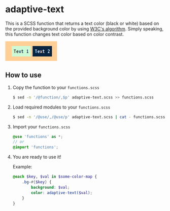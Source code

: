 # adaptive-text
This is a SCSS function that returns a text color (black or white) based on the provided background color by using [W3C's algorithm](https://www.w3.org/TR/AERT/#color-contrast). Simply speaking, this function changes text color based on color contrast.

![Screenshot](screenshot.png?raw=true)

## How to use
1. Copy the function to your `functions.scss` 

	```bash
	$ sed -n '/@function/,$p' adaptive-text.scss >> functions.scss
	```
2. Load required modules to your `functions.scss`

	```bash
	$ sed -n '/@use/,/@use/p' adaptive-text.scss | cat - functions.scss > /tmp/out && mv /tmp/out functions.scss
	```
3. Import your `functions.scss` 

	```scss
	@use 'functions' as *;
	// or
	@import 'functions';
	```
4. You are ready to use it!

	Example:

	```scss
	@each $key, $val in $some-color-map {
		.bg-#{$key} {
			background: $val;
			color: adaptive-text($val);
		}
	}
	```